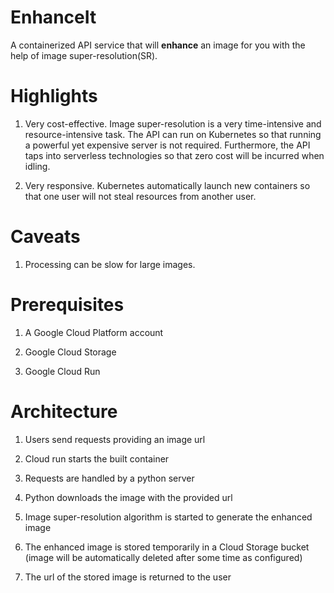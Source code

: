 # EnhanceIt
A containerized API service that will **enhance** an image for you with the help of image super-resolution(SR). 

# Highlights
1. Very cost-effective. Image super-resolution is a very time-intensive and resource-intensive task. The API can run on Kubernetes so that running a powerful yet expensive server is not required. Furthermore, the API taps into serverless technologies so that zero cost will be incurred when idling.

2. Very responsive. Kubernetes automatically launch new containers so that one user will not steal resources from another user.

# Caveats
1. Processing can be slow for large images.

# Prerequisites
1. A Google Cloud Platform account

2. Google Cloud Storage

3. Google Cloud Run

# Architecture
1. Users send requests providing an image url

2. Cloud run starts the built container

3. Requests are handled by a python server

4. Python downloads the image with the provided url

5. Image super-resolution algorithm is started to generate the enhanced image

6. The enhanced image is stored temporarily in a Cloud Storage bucket (image will be automatically deleted after some time as configured)

7. The url of the stored image is returned to the user
